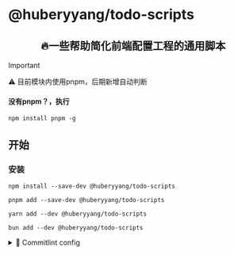 # @huberyyang/todo-scripts

<h2 align=center>🔥一些帮助简化前端配置工程的通用脚本</h2>

> [!IMPORTANT]
> ⚠️ 目前模块内使用pnpm，后期新增自动判断

#### 没有pnpm？，执行
```shell [npm]
npm install pnpm -g
```

## 开始

### 安装

```shell [npm]
npm install --save-dev @huberyyang/todo-scripts
```
```shell [pnpm]
pnpm add --save-dev @huberyyang/todo-scripts
```
```shell [yarn]
yarn add --dev @huberyyang/todo-scripts
```
```shell [bun]
bun add --dev @huberyyang/todo-scripts
```

<details>
<summary>
🔵 Commitlint config
</summary>

🚀自动执行 [commitlint](https://github.com/conventional-changelog/commitlint) + [husky](https://github.com/typicode/husky) + [lint-staged](https://github.com/lint-staged/lint-staged)安装与配置

### 执行

```shell [npm]
npx hubery commitlint-init
```

```shell [pnpm]
pnpm exec hubery commitlint-init
```

```shell [bun]
bunx hubery commitlint-init
```

### 配置项

> `--clear` 🧹清洁执行 - 执行完脚本后卸载模块

```shell [npm]
npx hubery commitlint-init --clear
```

> `--czgit` 📦配置[cz-git](https://github.com/Zhengqbbb/cz-git)支持

```shell [npm]
npx hubery commitlint-init --czgit
```

### 测试一下🎉
> [!NOTE]
> eslint 会在每次执行commit前自动执行，如需更改commit钩子执行前的命令，可自行修改**package.json**中**lint-staged**配置
>

```shell
git add .
git commit -m "test commitlint"
```

## License
